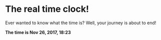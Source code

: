 # The real time clock!

Ever wanted to know what the time is? Well, your journey is about to end!

**The time is Nov 26, 2017, 18:23**